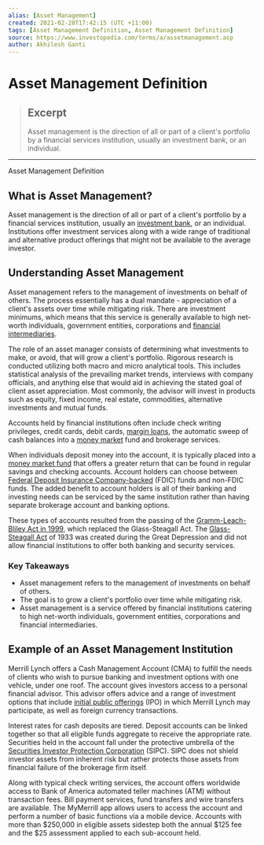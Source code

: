 ```yaml
---
alias: [Asset Management]
created: 2021-02-28T17:42:15 (UTC +11:00)
tags: [Asset Management Definition, Asset Management Definition]
source: https://www.investopedia.com/terms/a/assetmanagement.asp
author: Akhilesh Ganti
---
```


# Asset Management Definition

> ## Excerpt
> Asset management is the direction of all or part of a client's portfolio by a financial services institution, usually an investment bank, or an individual.

---

Asset Management Definition
## What is Asset Management?

Asset management is the direction of all or part of a client's portfolio by a financial services institution, usually an [investment bank](https://www.investopedia.com/terms/i/investmentbank.asp), or an individual. Institutions offer investment services along with a wide range of traditional and alternative product offerings that might not be available to the average investor.

## Understanding Asset Management

Asset management refers to the management of investments on behalf of others. The process essentially has a dual mandate - appreciation of a client's assets over time while mitigating risk. There are investment minimums, which means that this service is generally available to high net-worth individuals, government entities, corporations and [financial intermediaries](https://www.investopedia.com/terms/f/financialintermediary.asp).

The role of an asset manager consists of determining what investments to make, or avoid, that will grow a client's portfolio. Rigorous research is conducted utilizing both macro and micro analytical tools. This includes statistical analysis of the prevailing market trends, interviews with company officials, and anything else that would aid in achieving the stated goal of client asset appreciation. Most commonly, the advisor will invest in products such as equity, fixed income, real estate, commodities, alternative investments and mutual funds.

Accounts held by financial institutions often include check writing privileges, credit cards, debit cards, [margin loans](https://www.investopedia.com/terms/m/margin_loan_availability.asp), the automatic sweep of cash balances into a [money market](https://www.investopedia.com/terms/m/moneymarket.asp) fund and brokerage services.

When individuals deposit money into the account, it is typically placed into a [money market fund](https://www.investopedia.com/terms/m/money-marketfund.asp) that offers a greater return that can be found in regular savings and checking accounts. Account holders can choose between [Federal Deposit Insurance Company-backed](https://www.investopedia.com/terms/f/fdic.asp) (FDIC) funds and non-FDIC funds. The added benefit to account holders is all of their banking and investing needs can be serviced by the same institution rather than having separate brokerage account and banking options.

These types of accounts resulted from the passing of the [Gramm-Leach-Bliley Act in 1999](https://www.investopedia.com/terms/g/glba.asp), which replaced the Glass-Steagall Act. The [Glass-Steagall Act](https://www.investopedia.com/terms/g/glass_steagall_act.asp) of 1933 was created during the Great Depression and did not allow financial institutions to offer both banking and security services.

### Key Takeaways

-   Asset management refers to the management of investments on behalf of others.
-   The goal is to grow a client's portfolio over time while mitigating risk.
-   Asset management is a service offered by financial institutions catering to high net-worth individuals, government entities, corporations and financial intermediaries.

## Example of an Asset Management Institution

Merrill Lynch offers a Cash Management Account (CMA) to fulfill the needs of clients who wish to pursue banking and investment options with one vehicle, under one roof. The account gives investors access to a personal financial advisor. This advisor offers advice and a range of investment options that include [initial public offerings](https://www.investopedia.com/terms/i/ipo.asp) (IPO) in which Merrill Lynch may participate, as well as foreign currency transactions.

Interest rates for cash deposits are tiered. Deposit accounts can be linked together so that all eligible funds aggregate to receive the appropriate rate. Securities held in the account fall under the protective umbrella of the [Securities Investor Protection Corporation](https://www.investopedia.com/terms/s/sipc.asp) (SIPC). SIPC does not shield investor assets from inherent risk but rather protects those assets from financial failure of the brokerage firm itself.

Along with typical check writing services, the account offers worldwide access to Bank of America automated teller machines (ATM) without transaction fees. Bill payment services, fund transfers and wire transfers are available. The MyMerrill app allows users to access the account and perform a number of basic functions via a mobile device. Accounts with more than $250,000 in eligible assets sidestep both the annual $125 fee and the $25 assessment applied to each sub-account held.
